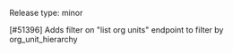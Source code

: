 Release type: minor

[#51396] Adds filter on "list org units" endpoint to filter by org_unit_hierarchy
